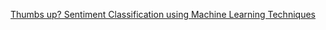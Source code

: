 [Thumbs up? Sentiment Classification using Machine Learning Techniques](http://www.cs.cornell.edu/home/llee/papers/sentiment.pdf)
